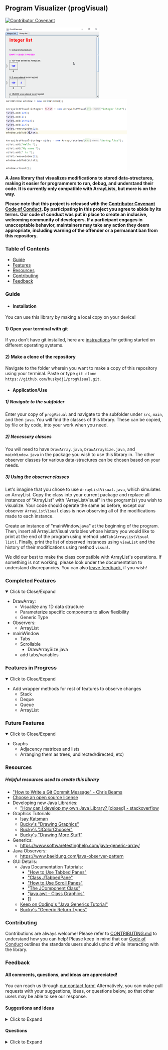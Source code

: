 ## Program Visualizer (progVisual)
[![Contributor Covenant](https://img.shields.io/badge/Contributor%20Covenant-v2.0%20adopted-ff69b4.svg)](code_of_conduct.md)


<p float="left">
  <img src="https://github.com/huskydj1/progVisual/blob/master/progVisual_demonstration.gif" width="300" height="225" >
  <img src="https://github.com/huskydj1/progVisual/blob/master/progVisual_samplecode.PNG" height="225" >
</p>




**A Java library that visualizes modifications to stored data-structures, making it easier for programmers to run, debug, and understand their code. It is currently only compatible with  ArrayLists, but more is on the way.**

**Please note that this project is released with the [Contributor Covenant Code of Conduct](https://github.com/huskydj1/progVisual/blob/master/CODE_OF_CONDUCT.md). By participating in this project you agree to abide by its terms. Our code of conduct was put in place to create an inclusive, welcoming community of developers. If a participant engages in unacceptable behavior, maintainers may take any action they deem appropriate, including warning of the offender or a permanant ban from this repository.**

### Table of Contents
- [Guide](#Guide)
- [Features](#Completed-Features)
- [Resources](#Resources)
- [Contributing](#Contributing)
- [Feedback](#Feedback)


### Guide

- #### Installation
You can use this library by making a local copy on your device!
#### 1) Open your terminal with git
If you don't have git installed, here are [instructions](https://git-scm.com/book/en/v2/Getting-Started-Installing-Git) for getting started on different operating systems.
#### 2) Make a clone of the repository
Navigate to the folder wherein you want to make a copy of this repository using your terminal. Paste or type ```git clone https://github.com/huskydj1/progVisual.git```.
- #### Application/Use
##### 1) Navigate to the subfolder
Enter your copy of ```progVisual``` and navigate to the subfolder under ```src```, ```main```, and then ```java```. You will find the classes of this library. These can be copied, by file or by code, into your work when you need.
##### 2) Necessary classes
You will need to have ```DrawArray.java```, ```DrawArraySize.java```, and ```mainWindow.java``` in the package you wish to use this library in. The other observer classes for various data-structures can be chosen based on your needs.
##### 3) Using the observer classes

Let's imagine that you chose to use ```ArrayListVisual.java```, which simulates an ArrayList. Copy the class into your current package and replace all instances of "ArrayList" with "ArrayListVisual" in the program(s) you wish to visualize. Your code should operate the same as before, except our observer ```ArrayListVisual``` class is now observing all of the modifications made to each instance.

  Create an instance of "mainWindow.java" at the beginning of the program. Then, insert all ArrayListVisual variables whose history you would like to print at the end of the program using method ```addTab(ArrayListVisual list)```. Finally, print the list of observed instances using ```viewList``` and the history of their modifications using method ```visual```.

   We did our best to make the class compatible with  ArrayList's operations. If something is not working, please look under the documentation to understand discrepancies. You can also [leave feedback](#Feedback), if you wish!


### Completed Features
<details open>
<summary>Click to Close/Expand</summary>
<p>

- DrawArray:
  - Visualize any 1D data structure
  - Parameterize specific components to allow flexibility
  - Generic Type
- Observers:
  - ArrayList
- mainWindow
  - Tabs
  - Scrollable
    - DrawArraySize.java
  - add tabs/variables

</p>
</details>  

### Features in Progress
<details open>
<summary>Click to Close/Expand</summary>
<p>

- Add wrapper methods for rest of features to observe changes
     - Stack
     - Deque
     - Queue
     - ArrayList

</p>
</details>

### Future Features
<details open>
<summary>Click to Close/Expand</summary>
<p>

- Graphs
  - Adjacency matrices and lists
  - Arranging them as trees, undirected/directed, etc)

</p>
</details>


### Resources
##### Helpful resources used to create this library
- ["How to Write a Git Commit Message" - Chris Beams](https://chris.beams.io/posts/git-commit/#imperative)
- [Choose an open source license](https://choosealicense.com/)
- Developing new Java Libraries:
  - ["How can I develop my own Java Library? [closed] - stackoverflow](https://stackoverflow.com/questions/6496597/how-can-i-develop-my-own-java-library)
- Graphics Tutorials:
  - [Isay Katsman](https://www.youtube.com/results?search_query=isay+katsman+java+graphics&ab_channel=thenewboston)
  - [Bucky's "Drawing Graphics"](https://www.youtube.com/watch?v=2l5-5PMUc5Y&ab_channel=thenewboston)
  - [Bucky's "JColorChooser"](https://www.youtube.com/watch?v=052U-bWEXrk&ab_channel=thenewboston)
  - [Bucky's "Drawing More Stuff"](https://www.youtube.com/watch?v=OWOeE90ET6w&list=PLFE2CE09D83EE3E28&index=86&ab_channel=thenewboston)
- Generics:
  - https://www.softwaretestinghelp.com/java-generic-array/
- Java Observers:
  - https://www.baeldung.com/java-observer-pattern
- GUI Details:
  - Java Documentation Tutorials:
    - ["How to Use Tabbed Panes"](https://docs.oracle.com/javase/tutorial/uiswing/components/tabbedpane.html)
    - ["Class JTabbedPane"](https://docs.oracle.com/javase/7/docs/api/javax/swing/JTabbedPane.html)
    - ["How to Use Scroll Panes"](https://docs.oracle.com/javase/tutorial/uiswing/components/scrollpane.html)
    - ["The JComponent Class"](https://docs.oracle.com/javase/tutorial/uiswing/components/jcomponent.html)
    - ["java.awt - Class Graphics"](https://docs.oracle.com/javase/6/docs/api/java/awt/Graphics.html)
    - []
  - [Keep on Coding's "Java Generics Tutorial"](https://www.youtube.com/watch?v=h7piyWnQbZA&ab_channel=KeepOnCoding)
  - [Bucky's "Generic Return Types"](https://www.youtube.com/watch?v=QB5pQT45zvg&list=PL27BCE863B6A864E3&index=19&ab_channel=thenewboston)

### Contributing
Contributions are always welcome! Please refer to [CONTRIBUTING.md](https://github.com/huskydj1/progVisual/blob/master/CONTRIBUTING.md) to understand how you can help! Please keep in mind that our [Code of Conduct](https://github.com/huskydj1/progVisual/blob/master/CODE_OF_CONDUCT.md) outlines the standards users should uphold while interacting with the library.

### Feedback
#### All comments, questions, and ideas are appreciated!

You can reach us through [our contact form!](https://docs.google.com/forms/d/e/1FAIpQLSc_xLESmhYyBImdq7zi3NQ_zh7jUOZvVgxZ3rRdQYkt7x_YcA/viewform?usp=sf_link) Alternatively, you can make pull requests with your suggestions, ideas, or questions below, so that other users may be able to see our response.

#### Suggestions and Ideas

<details>
<summary>Click to Expand</summary>
<p>

- I don't know how possible this is, but it would be really cool if you could edit the arrays and array lists by messing with the graphic created.  From what I remember, I think that would be pretty difficult.  
    - What I mean by this is that you could switch around the order of an array by moving around elements, add elements to array lists, etc.  I'm kind of excited about your project, in that I really want to use it!  
- I really like how you can piggyback off of an array to make the arraylist - do you think you could do the same thing but in the opposite direction? (Array-list -> array).
- Is something like this what you are envisioning? http://www1.cs.columbia.edu/~bert/courses/3137/hw3_files/GraphDraw.java
- **Thank you [llee4](https://github.com/llee4) for adding your ideas! We'll look into them and update the [Features section](#Completed-Features) with the ones we'd like to pursue! - progVisual team**.

</p>
</details>

#### Questions
<details>
<summary>Click to Expand</summary>
<p>

[Currently Empty]

</p>
</details>
